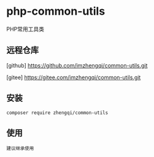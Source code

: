 php-common-utils
===============
PHP常用工具类

## 远程仓库
[github] https://github.com/imzhengqi/common-utils.git

[gitee]  https://gitee.com/imzhengqi/common-utils.git


## 安装

~~~
composer require zhengqi/common-utils
~~~

## 使用

~~~
建议继承使用
~~~
